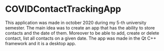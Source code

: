 # COVIDContactTrackingApp
This application was made in october 2020 during my 5-th university semester. The main idea was to create an app that has the ability to store contacts and the date of them. Moreover to be able to add, create or delete contact, list all contacts on a given date.
The app was made in the Qt C++ framework and it is a desktop app.
